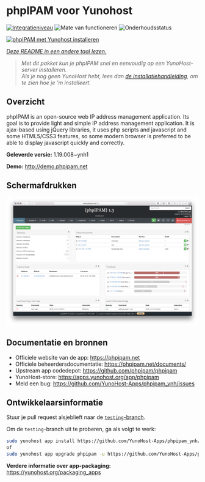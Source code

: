 <!--
NB: Deze README is automatisch gegenereerd door <https://github.com/YunoHost/apps/tree/master/tools/readme_generator>
Hij mag NIET handmatig aangepast worden.
-->

# phpIPAM voor Yunohost

[![Integratieniveau](https://dash.yunohost.org/integration/phpipam.svg)](https://ci-apps.yunohost.org/ci/apps/phpipam/) ![Mate van functioneren](https://ci-apps.yunohost.org/ci/badges/phpipam.status.svg) ![Onderhoudsstatus](https://ci-apps.yunohost.org/ci/badges/phpipam.maintain.svg)

[![phpIPAM met Yunohost installeren](https://install-app.yunohost.org/install-with-yunohost.svg)](https://install-app.yunohost.org/?app=phpipam)

*[Deze README in een andere taal lezen.](./ALL_README.md)*

> *Met dit pakket kun je phpIPAM snel en eenvoudig op een YunoHost-server installeren.*  
> *Als je nog geen YunoHost hebt, lees dan [de installatiehandleiding](https://yunohost.org/install), om te zien hoe je 'm installeert.*

## Overzicht

phpIPAM is an open-source web IP address management application. Its goal is to provide light and simple IP address management application. It is ajax-based using jQuery libraries, it uses php scripts and javascript and some HTML5/CSS3 features, so some modern browser is preferred to be able to display javascript quickly and correctly.

**Geleverde versie:** 1.19.008~ynh1

**Demo:** <http://demo.phpipam.net>

## Schermafdrukken

![Schermafdrukken van phpIPAM](./doc/screenshots/dashboard.png)

## Documentatie en bronnen

- Officiele website van de app: <https://phpipam.net>
- Officiele beheerdersdocumentatie: <https://phpipam.net/documents/>
- Upstream app codedepot: <https://github.com/phpipam/phpipam>
- YunoHost-store: <https://apps.yunohost.org/app/phpipam>
- Meld een bug: <https://github.com/YunoHost-Apps/phpipam_ynh/issues>

## Ontwikkelaarsinformatie

Stuur je pull request alsjeblieft naar de [`testing`-branch](https://github.com/YunoHost-Apps/phpipam_ynh/tree/testing).

Om de `testing`-branch uit te proberen, ga als volgt te werk:

```bash
sudo yunohost app install https://github.com/YunoHost-Apps/phpipam_ynh/tree/testing --debug
of
sudo yunohost app upgrade phpipam -u https://github.com/YunoHost-Apps/phpipam_ynh/tree/testing --debug
```

**Verdere informatie over app-packaging:** <https://yunohost.org/packaging_apps>
